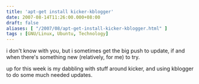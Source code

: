 ```yaml
---
title: 'apt-get install kicker-kblogger'
date: 2007-08-14T11:26:00.000+08:00
draft: false
aliases: [ "/2007/08/apt-get-install-kicker-kblogger.html" ]
tags : [GNU/Linux, Ubuntu, Technology]
---
```


i don't know with you, but i sometimes get the big push to update, if and when there's something new (relatively, for me) to try.

up for this week is my dabbling with stuff around kicker, and using kblogger to do some much needed updates.